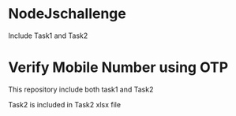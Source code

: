 # NodeJschallenge
Include Task1 and Task2

# Verify Mobile Number using OTP
This repository include both task1 and Task2

Task2 is included in Task2 xlsx file
